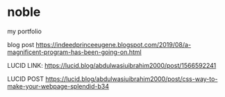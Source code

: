 # noble
my portfolio

blog post
https://indeedprinceeugene.blogspot.com/2019/08/a-magnificent-program-has-been-going-on.html

LUCID LINK:
https://lucid.blog/abdulwasiuibrahim2000/post/1566592241

LUCID POST
https://lucid.blog/abdulwasiuibrahim2000/post/css-way-to-make-your-webpage-splendid-b34
